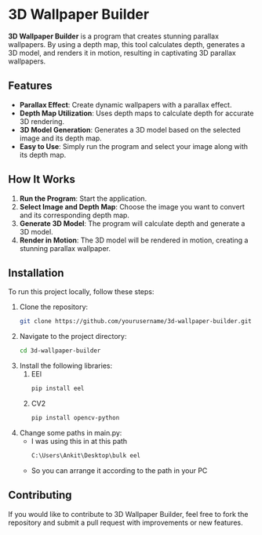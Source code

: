 # 3D Wallpaper Builder

**3D Wallpaper Builder** is a program that creates stunning parallax wallpapers. By using a depth map, this tool calculates depth, generates a 3D model, and renders it in motion, resulting in captivating 3D parallax wallpapers.

## Features

- **Parallax Effect**: Create dynamic wallpapers with a parallax effect.
- **Depth Map Utilization**: Uses depth maps to calculate depth for accurate 3D rendering.
- **3D Model Generation**: Generates a 3D model based on the selected image and its depth map.
- **Easy to Use**: Simply run the program and select your image along with its depth map.

## How It Works

1. **Run the Program**: Start the application.
2. **Select Image and Depth Map**: Choose the image you want to convert and its corresponding depth map.
3. **Generate 3D Model**: The program will calculate depth and generate a 3D model.
4. **Render in Motion**: The 3D model will be rendered in motion, creating a stunning parallax wallpaper.

## Installation

To run this project locally, follow these steps:

1. Clone the repository:
   ```bash
   git clone https://github.com/yourusername/3d-wallpaper-builder.git
2. Navigate to the project directory:
   ```bash
   cd 3d-wallpaper-builder
3. Install the following libraries:
   1. EEl
      ```bash
      pip install eel
   2. CV2
      ```bash
      pip install opencv-python
4. Change some paths in main.py:
   - I was using this in at this path
      ```bash
      C:\Users\Ankit\Desktop\bulk eel
   - So you can arrange it according to the path in your PC
## Contributing
   If you would like to contribute to 3D Wallpaper Builder, feel free to fork the repository and submit a pull request with improvements or new features.
